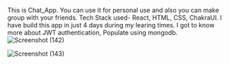 This is Chat_App. You can use it for personal use and also you can make group with your friends.
Tech Stack used- React, HTML, CSS, ChakraUI.
I have build this app in just 4 days during my learing times. I got to know more about JWT authentication, Populate using mongodb.
![Screenshot (142)](https://user-images.githubusercontent.com/101392884/201879045-279ee93a-5942-461a-98b1-534501b2027b.png)

![Screenshot (143)](https://user-images.githubusercontent.com/101392884/201879252-8c213d43-11be-46eb-905b-8f70ca847a2a.png)
